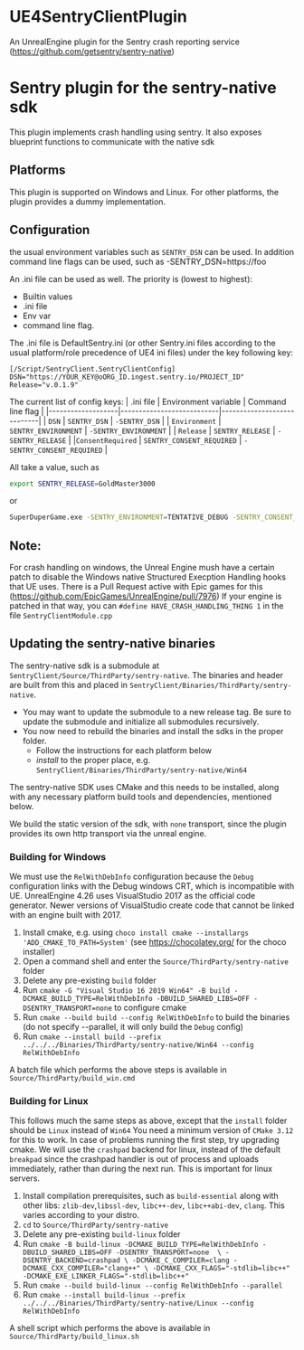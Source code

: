 # UE4SentryClientPlugin
An UnrealEngine plugin for the Sentry crash reporting service (https://github.com/getsentry/sentry-native)

# Sentry plugin for the sentry-native sdk
This plugin implements crash handling using sentry.  It also exposes blueprint functions to communicate
with the native sdk 

## Platforms
This plugin is supported on Windows and Linux.  For other platforms, the plugin provides
a dummy implementation.

## Configuration
the usual environment variables such as `SENTRY_DSN` can be used.  In addition
command line flags can be used, such as -SENTRY_DSN=https://foo

An .ini file can be used as well.  The priority is (lowest to highest):
- Builtin values
- .ini file
- Env var
- command line flag.

The .ini file is  DefaultSentry.ini (or other Sentry.ini files according to the usual platform/role precedence
of UE4 ini files) under the key following key:
```
[/Script/SentryClient.SentryClientConfig]
DSN="https://YOUR_KEY@oORG_ID.ingest.sentry.io/PROJECT_ID"
Release="v.0.1.9"
```

The current list of config keys:
| .ini file         | Environment variable      | Command line flag          |
|-------------------|---------------------------|----------------------------|
| `DSN`             | `SENTRY_DSN`              | `-SENTRY_DSN`              |
| `Environment`     | `SENTRY_ENVIRONMENT`      | `-SENTRY_ENVIRONMENT`      |
| `Release`         | `SENTRY_RELEASE`          | `-SENTRY_RELEASE`          |
|`ConsentRequired`  | `SENTRY_CONSENT_REQUIRED` | `-SENTRY_CONSENT_REQUIRED` |

All take a value, such as
```sh
export SENTRY_RELEASE=GoldMaster3000
```
or
```sh
SuperDuperGame.exe -SENTRY_ENVIRONMENT=TENTATIVE_DEBUG -SENTRY_CONSENT_REQUIRED=1
```

##  Note:
For crash handling on windows, the Unreal Engine mush have a certain patch to disable the
Windows native Structured Execption Handling hooks that UE uses.  There is a Pull Request
active with Epic games for this (https://github.com/EpicGames/UnrealEngine/pull/7976)
If your engine is patched in that way, you can  `#define HAVE_CRASH_HANDLING_THING 1`
in the file `SentryClientModule.cpp`

## Updating the sentry-native binaries
The sentry-native sdk is a submodule at `SentryClient/Source/ThirdParty/sentry-native`.
The binaries and header are built from this and placed in `SentryClient/Binaries/ThirdParty/sentry-native`.

- You may want to update the submodule to a new release tag.  Be sure to update the submodule
  and initialize all submodules recursively.
- You now need to rebuild the binaries and install the sdks in the proper folder.
  - Follow the instructions for each platform below
  - _install_ to the proper place, e.g. `SentryClient/Binaries/ThirdParty/sentry-native/Win64`

The sentry-native SDK uses CMake and this needs to be installed, along with any necessary platform
build tools and dependencies, mentioned below.

We build the static version of the sdk, with `none` transport, since the plugin provides
its own http transport via the unreal engine.

### Building for Windows
We must use the `RelWithDebInfo` configuration because the `Debug` configuration links with
the Debug windows CRT, which is incompatible with UE. UnrealEngine 4.26 uses VisualStudio 2017 as the official code generator.  Newer versions of VisualStudio create code that cannot be linked with an engine built with 2017.

1. Install cmake, e.g. using `choco install cmake --installargs 'ADD_CMAKE_TO_PATH=System'` (see https://chocolatey.org/ for the choco installer)
2. Open a command shell and enter the `Source/ThirdParty/sentry-native` folder
3. Delete any pre-existing `build` folder
4. Run `cmake -G "Visual Studio 16 2019 Win64" -B build -DCMAKE_BUILD_TYPE=RelWithDebInfo -DBUILD_SHARED_LIBS=OFF -DSENTRY_TRANSPORT=none` to configure cmake
6. Run `cmake --build build --config RelWithDebInfo` to build the binaries (do not specify --parallel, it will only build the `Debug` config)
7. Run `cmake --install build --prefix ../../../Binaries/ThirdParty/sentry-native/Win64 --config RelWithDebInfo`

A batch file which performs the above steps is available in `Source/ThirdParty/build_win.cmd`

### Building for Linux
This follows much the same steps as above, except that the `install` folder should be `Linux` instead of `Win64`
You need a minimum version of `CMake 3.12` for this to work.  In case of problems running the first
step, try upgrading cmake.  We will use the `crashpad` backend for linux, instead of the default `breakpad` since the
crashpad handler is out of process and uploads immediately, rather than during the next run.  This is important for linux servers.
1. Install compilation prerequisites, such as `build-essential` along with other libs: `zlib-dev`,`libssl-dev`, `libc++-dev`,
   `libc++abi-dev`, `clang`.  This varies according to your distro.
2. `cd` to `Source/ThirdParty/sentry-native`
3. Delete any pre-existing `build-linux` folder
2. Run `cmake -B build-linux -DCMAKE_BUILD_TYPE=RelWithDebInfo -DBUILD_SHARED_LIBS=OFF -DSENTRY_TRANSPORT=none  \
       -DSENTRY_BACKEND=crashpad \
       -DCMAKE_C_COMPILER=clang -DCMAKE_CXX_COMPILER="clang++" \
       -DCMAKE_CXX_FLAGS="-stdlib=libc++" -DCMAKE_EXE_LINKER_FLAGS="-stdlib=libc++"`
3. Run `cmake --build build-linux --config RelWithDebInfo --parallel`
4. Run `cmake --install build-linux --prefix ../../../Binaries/ThirdParty/sentry-native/Linux --config RelWithDebInfo`

A shell script which performs the above is available in `Source/ThirdParty/build_linux.sh`

